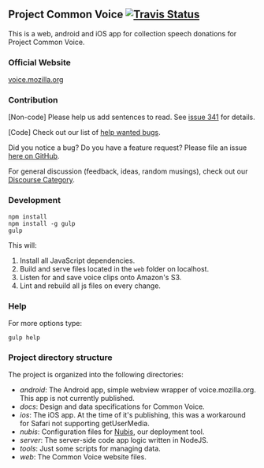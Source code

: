 ## Project Common Voice [![Travis Status](https://travis-ci.org/mozilla/voice-web.svg?branch=master)](https://travis-ci.org/mozilla/voice-web)
This is a web, android and iOS app for collection speech
donations for Project Common Voice.

### Official Website
[voice.mozilla.org](https://voice.mozilla.org)

### Contribution
[Non-code] Please help us add sentences to read. See [issue 341](https://github.com/mozilla/voice-web/issues/341) for details.

[Code] Check out our list of [help wanted bugs](https://github.com/mozilla/voice-web/issues?q=is%3Aissue+is%3Aopen+label%3A%22help+wanted%22).

Did you notice a bug? Do you have a feature request? Please file an issue [here on GitHub](https://github.com/mozilla/voice-web/issues).

For general discussion (feedback, ideas, random musings), check out our [Discourse Category](https://discourse.mozilla-community.org/c/voice).

### Development
```
npm install
npm install -g gulp
gulp
```
This will:
1. Install all JavaScript dependencies.
1. Build and serve files located in the `web` folder on localhost.
1. Listen for and save voice clips onto Amazon's S3.
1. Lint and rebuild all js files on every change.

### Help

For more options type:
```
gulp help
```

### Project directory structure

The project is organized into the following directories:

- *android*: The Android app, simple webview wrapper of voice.mozilla.org. This app is not currently published.
- *docs*: Design and data specifications for Common Voice.
- *ios*: The iOS app. At the time of it's publishing, this was a workaround for Safari not supporting getUserMedia.
- *nubis*: Configuration files for [Nubis](https://github.com/nubisproject), our deployment tool.
- *server*: The server-side code app logic written in NodeJS.
- *tools*: Just some scripts for managing data.
- *web*: The Common Voice website files.
